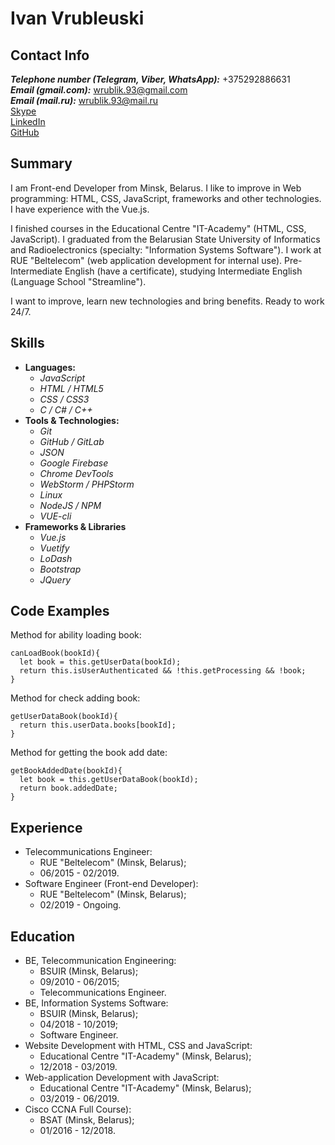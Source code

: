 # Ivan Vrubleuski  
## Contact Info  
__*Telephone number (Telegram, Viber, WhatsApp):*__ +375292886631  
__*Email (gmail.com):*__ wrublik.93@gmail.com  
__*Email (mail.ru):*__ wrublik.93@mail.ru  
[Skype](https://join.skype.com/invite/aAg7AECSjAPq)  
[LinkedIn](www.linkedin.com/in/wrublik93)  
[GitHub](https://github.com/wrublik93)  
## Summary
I am Front-end Developer from Minsk, Belarus. I like to improve 
in Web programming: HTML, CSS, JavaScript, frameworks and
other technologies. I have experience with the Vue.js.  
  
 I finished courses in the Educational Centre "IT-Academy"
(HTML, CSS, JavaScript). I graduated from the Belarusian State
University of Informatics and Radioelectronics (specialty:
"Information Systems Software"). I work at RUE "Beltelecom"
(web application development for internal use). Pre-Intermediate 
English (have a certificate), 
studying Intermediate English (Language School "Streamline").  
  
I want to improve, learn new technologies and bring benefits.
Ready to work 24/7.  
## Skills  
- **Languages:**   
  - *JavaScript* 
  - *HTML / HTML5* 
  - *CSS / CSS3* 
  - *C / C# / C++* 
- **Tools & Technologies:** 
  - *Git* 
  - *GitHub / GitLab* 
  - *JSON* 
  - *Google Firebase* 
  - *Chrome DevTools* 
  - *WebStorm / PHPStorm* 
  - *Linux* 
  - *NodeJS / NPM* 
  - *VUE-cli* 
- **Frameworks & Libraries** 
  - *Vue.js* 
  - *Vuetify* 
  - *LoDash* 
  - *Bootstrap* 
  - *JQuery*  
  
## Code Examples  
Method for ability loading book:

    canLoadBook(bookId){
      let book = this.getUserData(bookId);
      return this.isUserAuthenticated && !this.getProcessing && !book;
    }

Method for check adding book:

    getUserDataBook(bookId){
      return this.userData.books[bookId];
    }

Method for getting the book add date:

    getBookAddedDate(bookId){
      let book = this.getUserDataBook(bookId);
      return book.addedDate;
    }

## Experience  
- Telecommunications Engineer: 
  - RUE "Beltelecom" (Minsk, Belarus); 
  - 06/2015 - 02/2019. 
- Software Engineer (Front-end Developer): 
  - RUE "Beltelecom" (Minsk, Belarus); 
  -  02/2019 - Ongoing.  
  
## Education  
- BE, Telecommunication Engineering: 
  - BSUIR (Minsk, Belarus); 
  - 09/2010 - 06/2015; 
  - Telecommunications Engineer. 
- BE, Information Systems Software: 
  - BSUIR (Minsk, Belarus); 
  - 04/2018 - 10/2019;
  - Software Engineer. 
- Website Development with HTML, CSS and JavaScript: 
  - Educational Centre "IT-Academy" (Minsk, Belarus); 
  - 12/2018 - 03/2019. 
- Web-application Development with JavaScript: 
  - Educational Centre "IT-Academy" (Minsk, Belarus); 
  - 03/2019 - 06/2019. 
- Cisco CCNA Full Course): 
  - BSAT (Minsk, Belarus); 
  - 01/2016 - 12/2018.  
  


